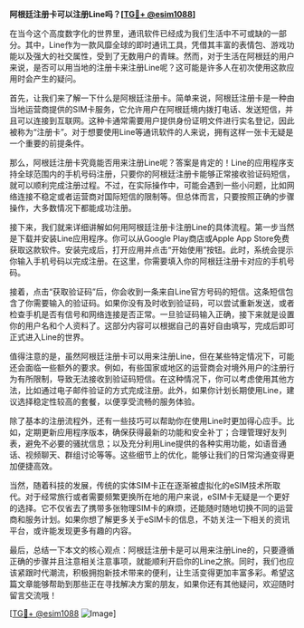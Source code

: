 **阿根廷注册卡可以注册Line吗？[[TG💪+ @esim1088](https://t.me/s/esim1088)]**

在当今这个高度数字化的世界里，通讯软件已经成为我们生活中不可或缺的一部分。其中，Line作为一款风靡全球的即时通讯工具，凭借其丰富的表情包、游戏功能以及强大的社交属性，受到了无数用户的青睐。然而，对于生活在阿根廷的用户来说，是否可以用当地的注册卡来注册Line呢？这可能是许多人在初次使用这款应用时会产生的疑问。

首先，让我们来了解一下什么是阿根廷注册卡。简单来说，阿根廷注册卡是一种由当地运营商提供的SIM卡服务，它允许用户在阿根廷境内拨打电话、发送短信，并且可以连接到互联网。这种卡通常需要用户提供身份证明文件进行实名登记，因此被称为“注册卡”。对于想要使用Line等通讯软件的人来说，拥有这样一张卡无疑是一个重要的前提条件。

那么，阿根廷注册卡究竟能否用来注册Line呢？答案是肯定的！Line的应用程序支持全球范围内的手机号码注册，只要你的阿根廷注册卡能够正常接收验证码短信，就可以顺利完成注册过程。不过，在实际操作中，可能会遇到一些小问题，比如网络连接不稳定或者运营商对国际短信的限制等。但总体而言，只要按照正确的步骤操作，大多数情况下都能成功注册。

接下来，我们就来详细讲解如何用阿根廷注册卡注册Line的具体流程。第一步当然是下载并安装Line应用程序。你可以从Google Play商店或Apple App Store免费获取这款软件。安装完成后，打开应用并点击“开始使用”按钮。此时，系统会提示你输入手机号码以完成注册。在这里，你需要填入你的阿根廷注册卡对应的手机号码。

接着，点击“获取验证码”后，你会收到一条来自Line官方号码的短信。这条短信包含了你需要输入的验证码。如果你没有及时收到验证码，可以尝试重新发送，或者检查手机是否有信号和网络连接是否正常。一旦验证码输入正确，接下来就是设置你的用户名和个人资料了。这部分内容可以根据自己的喜好自由填写，完成后即可正式进入Line的世界。

值得注意的是，虽然阿根廷注册卡可以用来注册Line，但在某些特定情况下，可能还会面临一些额外的要求。例如，有些国家或地区的运营商会对境外用户的注册行为有所限制，导致无法接收到验证码短信。在这种情况下，你可以考虑使用其他方法，比如通过电子邮件验证的方式完成注册。此外，如果你计划长期使用Line，建议选择稳定性较高的套餐，以便享受流畅的服务体验。

除了基本的注册流程外，还有一些技巧可以帮助你在使用Line时更加得心应手。比如，定期更新应用程序版本，确保获得最新的功能和安全补丁；合理管理好友列表，避免不必要的骚扰信息；以及充分利用Line提供的各种实用功能，如语音通话、视频聊天、群组讨论等等。这些细节上的优化，能够让我们的日常沟通变得更加便捷高效。

当然，随着科技的发展，传统的实体SIM卡正在逐渐被虚拟化的eSIM技术所取代。对于经常旅行或者需要频繁更换所在地的用户来说，eSIM卡无疑是一个更好的选择。它不仅省去了携带多张物理SIM卡的麻烦，还能随时随地切换不同的运营商和服务计划。如果你想了解更多关于eSIM卡的信息，不妨关注一下相关的资讯平台，或许能发现更多有趣的内容。

最后，总结一下本文的核心观点：阿根廷注册卡是可以用来注册Line的，只要遵循正确的步骤并且注意相关注意事项，就能顺利开启你的Line之旅。同时，我们也应该紧跟时代潮流，积极拥抱新技术带来的便利，让生活变得更加丰富多彩。希望这篇文章能够帮助到那些正在寻找解决方案的朋友，如果你还有其他疑问，欢迎随时留言交流哦！

[[TG💪+ @esim1088](https://t.me/s/esim1088) ![Image](https://i.postimg.cc/4NQfJmqS/Snipaste-2025-05-13-00-14-12.png)]